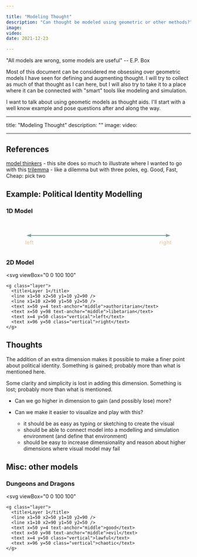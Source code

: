 ```yaml
---

title: "Modeling Thought"
description: "Can thought be modeled using geometric or other methods?"
image:
video:
date: 2021-12-23

---
```



"All models are wrong, some models are useful" -- E.P. Box


Most of this document can be considered me obsessing over geometric models I have seen for defining and augmenting thought.  I will try to collect as much of that thought as I can here, but I will also try to take it to a place where it can be connected with "smart" tools like modeling and simulation.


I want to talk about using geometic models as thought aids.  I'll start with a well know example and pose questions after and along the way.

---

title: "Modeling Thought"
description: ""
image:
video:

---

References
----------

[model thinkers](https://modelthinkers.com/) - this site does so much to illustrate where I wanted to go with this
[trilemma](https://en.m.wikipedia.org/wiki/Trilemma) - like a dilemma but with three poles, eg. Good, Fast, Cheap: pick two


Example: Political Identity Modelling
----------------------------------------

### 1D Model
  <svg viewBox="0 0 100 20">
    <g>
      <line x1=4 x2=96 y1=10 y2=10 />
      <text x=0 y=80% text-anchor="start">left</text>
      <text x=100 y=80% text-anchor="end">right</text>
    </g>
  </svg>


### 2D Model
  <svg
    viewBox="0 0 100 100"
  >
    <g class="layer">
      <title>Layer 1</title>
      <line x1=50 x2=50 y1=10 y2=90 />
      <line x1=10 x2=90 y1=50 y2=50 />
      <text x=50 y=4 text-anchor="middle">authoritarian</text>
      <text x=50 y=98 text-anchor="middle">libetarian</text>
      <text x=4 y=50 class="vertical">left</text>
      <text x=96 y=50 class="vertical">right</text>
    </g>
  </svg>

Thoughts
--------

The addition of an extra dimension makes it possible to make a finer point about political identity.  Something is gained; probably more than what is mentioned here.

Some clarity and simplicity is lost in adding this dimension.  Something is lost; probably more than what is mentioned.

- Can we go higher in dimension to gain (and possibly lose) more?

- Can we make it easier to visualize and play with this?
    - it should be as easy as typing or sketching to create the visual
    - should be able to connect model into a modelling and simulation environment (and define that environment)
    - should be easy to increase dimensionality and reason about higher dimensions where visual model may fail


Misc: other models
------------------

### Dungeons and Dragons
  <svg
    viewBox="0 0 100 100"
  >
    <g class="layer">
      <title>Layer 1</title>
      <line x1=50 x2=50 y1=10 y2=90 />
      <line x1=10 x2=90 y1=50 y2=50 />
      <text x=50 y=4 text-anchor="middle">good</text>
      <text x=50 y=98 text-anchor="middle">evil</text>
      <text x=4 y=50 class="vertical">lawful</text>
      <text x=96 y=50 class="vertical">chaotic</text>
    </g>
  </svg>


<style>
  svg {
    --line-color: #7ba098;
    --text-color: #dec19b;
    max-width: 400px;
    display: flex;
    margin: auto;
  }
  line {
    stroke-width: 0.5;
    marker-start: url(#arrow);
    marker-end: url(#arrow);
  }
  line, marker {
    stroke: var(--line-color);
    fill: var(--line-color);
  }
  text {
    fill: var(--text-color);
    font-size: .25em;
    letter-spacing: .05em;
  }
  text.vertical {
    writing-mode: vertical-lr;
    text-orientation: upright;
    text-anchor: middle;
    letter-spacing: 0;
  }
</style>

  <svg style="width:0; height:0">
      <defs>
        <marker
          id="arrow"
          markerHeight="12"
          markerUnits="strokeWidth"
          markerWidth="12"
          orient="auto-start-reverse"
          refX="0"
          refY="3"
          viewBox="0 0 20 20"
        >
          <path d="m0,0l0,6l9,-3l-9,-3z" id="svg_1"/>
        </marker>
      </defs>
  </svg>


